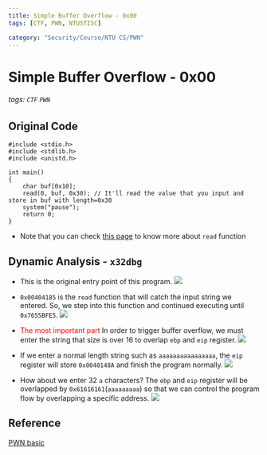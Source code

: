 ```yaml
---
title: Simple Buffer Overflow - 0x00
tags: [CTF, PWN, NTUSTISC]

category: "Security/Course/NTU CS/PWN"
---
```


# Simple Buffer Overflow - 0x00
<!-- more -->
###### tags: `CTF` `PWN`

## Original Code
```cpp!
#include <stdio.h>
#include <stdlib.h>
#include <unistd.h>

int main()
{
    char buf[0x10];
    read(0, buf, 0x30); // It'll read the value that you input and store in buf with length=0x30
    system("pause");
    return 0;
}
```

* Note that you can check [this page](https://www.dotcpp.com/course/460) to know more about `read` function


## Dynamic Analysis - `x32dbg`
* This is the original entry point of this program.
![](https://imgur.com/DWOL9Hy.png)

* `0x00404185` is the `read` function that will catch the input string we entered. So, we step into this function and continued executing until `0x7655BFE5`.
![](https://imgur.com/8rZnZvV.png)

* <font color="FF0000">The most important part</font>
In order to trigger buffer overflow, we must enter the string that size is over 16 to overlap `ebp` and `eip` register.
![](https://imgur.com/3t5cfcB.png)

* If we enter a normal length string such as `aaaaaaaaaaaaaaaa`, the `eip` register will store `0x0040148A` and finish the program normally.
![](https://imgur.com/RECKqeR.png)

* How about we enter 32 `a` characters?
The `ebp` and `eip` register will be overlapped by `0x61616161`(`aaaaaaaaa`) so that we can control the program flow by overlapping a specific address.
![](https://imgur.com/Kwly9MZ.png)

## Reference
[PWN basic](https://youtu.be/8zO47WDUdIk)
